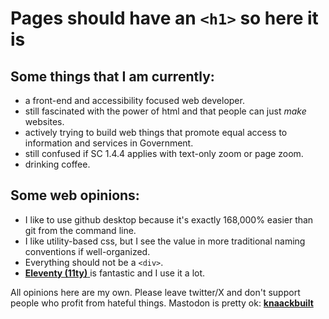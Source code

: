 # Pages should have an `<h1>` so here it is

## Some things that I am currently:
- a front-end and accessibility focused web developer.
- still fascinated with the power of html and that people can just *make* websites.
- actively trying to build web things that promote equal access to information and services in Government.
- still confused if SC 1.4.4 applies with text-only zoom or page zoom.
- drinking coffee. 

## Some web opinions:
- I like to use github desktop because it's exactly 168,000% easier than git from the command line.
- I like utility-based css, but I see the value in more traditional naming conventions if well-organized.
- Everything should not be a `<div>`.
- <a href="https://www.11ty.dev/"> <strong>Eleventy (11ty)</strong> </a> is fantastic and I use it a lot. 

All opinions here are my own. 
Please leave twitter/X and don't support people who profit from hateful things. 
Mastodon is pretty ok: <a rel="me" href="https://mastodon.social/@knaackbuilt"> <strong>knaackbuilt</strong> </a>
